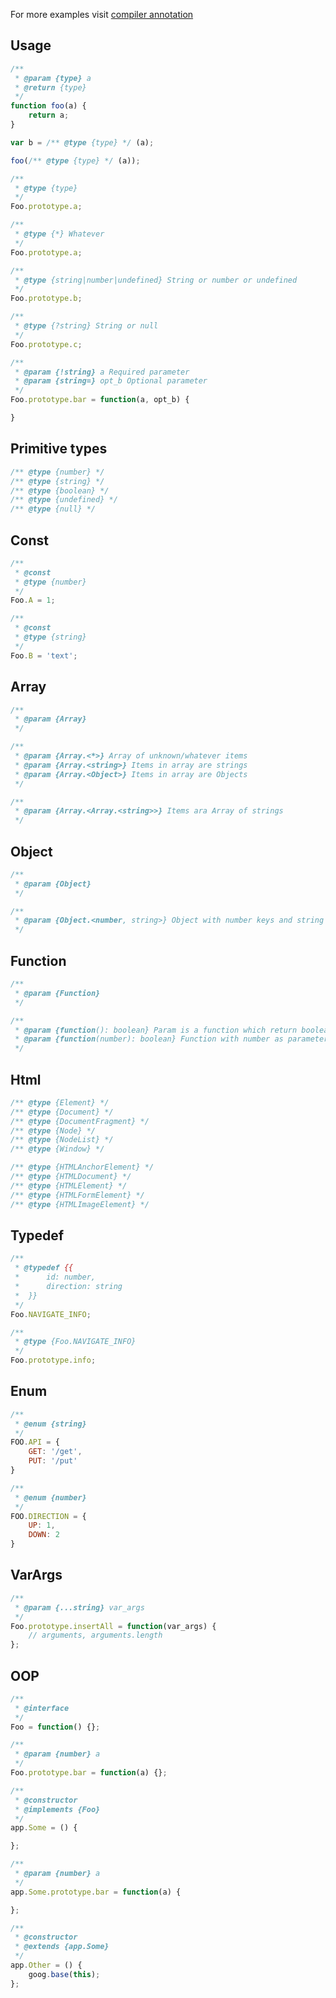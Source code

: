 For more examples visit [compiler annotation](https://developers.google.com/closure/compiler/docs/js-for-compiler)

## Usage
```javascript
/**
 * @param {type} a
 * @return {type}
 */
function foo(a) {
	return a;
}
```

```javascript
var b = /** @type {type} */ (a);
```

```javascript
foo(/** @type {type} */ (a));
```

```javascript
/**
 * @type {type}
 */
Foo.prototype.a;
```

```javascript
/**
 * @type {*} Whatever
 */
Foo.prototype.a;

/**
 * @type {string|number|undefined} String or number or undefined
 */
Foo.prototype.b;

/**
 * @type {?string} String or null
 */
Foo.prototype.c;
```

```javascript
/**
 * @param {!string} a Required parameter
 * @param {string=} opt_b Optional parameter
 */
Foo.prototype.bar = function(a, opt_b) {

}
```

## Primitive types
```javascript
/** @type {number} */
/** @type {string} */
/** @type {boolean} */
/** @type {undefined} */
/** @type {null} */
```

## Const
```javascript
/**
 * @const
 * @type {number}
 */
Foo.A = 1;

/**
 * @const
 * @type {string}
 */
Foo.B = 'text';
```

## Array
```javascript
/**
 * @param {Array}
 */

/**
 * @param {Array.<*>} Array of unknown/whatever items
 * @param {Array.<string>} Items in array are strings
 * @param {Array.<Object>} Items in array are Objects
 */

/**
 * @param {Array.<Array.<string>>} Items ara Array of strings
 */
```

## Object
```javascript
/**
 * @param {Object}
 */

/**
 * @param {Object.<number, string>} Object with number keys and string values
 */
```

## Function
```javascript
/**
 * @param {Function}
 */

/**
 * @param {function(): boolean} Param is a function which return boolean
 * @param {function(number): boolean} Function with number as parameter and return boolean
 */
```

## Html
```javascript
/** @type {Element} */
/** @type {Document} */
/** @type {DocumentFragment} */
/** @type {Node} */
/** @type {NodeList} */
/** @type {Window} */

/** @type {HTMLAnchorElement} */
/** @type {HTMLDocument} */
/** @type {HTMLElement} */
/** @type {HTMLFormElement} */
/** @type {HTMLImageElement} */
```

## Typedef
```javascript
/**
 * @typedef {{
 *      id: number,
 *      direction: string
 *  }}
 */
Foo.NAVIGATE_INFO;

/**
 * @type {Foo.NAVIGATE_INFO}
 */
Foo.prototype.info;
```

## Enum
```javascript
/**
 * @enum {string}
 */
FOO.API = {
	GET: '/get',
	PUT: '/put'
}

/**
 * @enum {number}
 */
FOO.DIRECTION = {
	UP: 1,
	DOWN: 2
}
```

## VarArgs
```javascript
/**
 * @param {...string} var_args
 */
Foo.prototype.insertAll = function(var_args) {
	// arguments, arguments.length
};
```

## OOP
```javascript
/**
 * @interface
 */
Foo = function() {};

/**
 * @param {number} a
 */
Foo.prototype.bar = function(a) {};
```

```javascript
/**
 * @constructor
 * @implements {Foo}
 */
app.Some = () {

};

/**
 * @param {number} a
 */
app.Some.prototype.bar = function(a) {

};

```

```javascript
/**
 * @constructor
 * @extends {app.Some}
 */
app.Other = () {
	goog.base(this);
};
```

